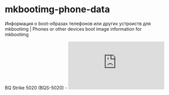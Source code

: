 # mkbootimg-phone-data
Информация о boot-образах телефонов или других устроиств для mkbootimg | Phones or other devices boot image information for mkbootimg 

BQ Strike 5020 (BQS-5020) - ![phone_bqs-5020](https://github.com/MagAcademy30/mkbootimg-phone-data/blob/main/devices/phone_bqs-5020.md)
